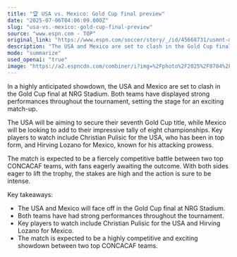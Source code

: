 ```yaml
---
title: "🏆 USA vs. Mexico: Gold Cup final preview"
date: "2025-07-06T04:06:09.000Z"
slug: "usa-vs.-mexico:-gold-cup-final-preview"
source: "www.espn.com - TOP"
original_link: "https://www.espn.com/soccer/story/_/id/45668731/usmnt-mexico-gold-cup-final-preview-predictions-talking-points-nrg-stadium"
description: "The USA and Mexico are set to clash in the Gold Cup final at NRG Stadium, with both teams aiming to secure victory. Key players to watch include Christian Pulisic for the USA and Hirving Lozano for Mexico. The match is expected to be fiercely competitive, with fans eagerly anticipating the outcome and the intense action on the field."
mode: "summarize"
used_openai: "true"
image: "https://a2.espncdn.com/combiner/i?img=%2Fphoto%2F2025%2F0704%2Fr1514867_1296x729_16%2D9.jpg"
---
```


In a highly anticipated showdown, the USA and Mexico are set to clash in the Gold Cup final at NRG Stadium. Both teams have displayed strong performances throughout the tournament, setting the stage for an exciting match-up.

The USA will be aiming to secure their seventh Gold Cup title, while Mexico will be looking to add to their impressive tally of eight championships. Key players to watch include Christian Pulisic for the USA, who has been in top form, and Hirving Lozano for Mexico, known for his attacking prowess.

The match is expected to be a fiercely competitive battle between two top CONCACAF teams, with fans eagerly awaiting the outcome. With both sides eager to lift the trophy, the stakes are high and the action is sure to be intense.

Key takeaways:
- The USA and Mexico will face off in the Gold Cup final at NRG Stadium.
- Both teams have had strong performances throughout the tournament.
- Key players to watch include Christian Pulisic for the USA and Hirving Lozano for Mexico.
- The match is expected to be a highly competitive and exciting showdown between two top CONCACAF teams.